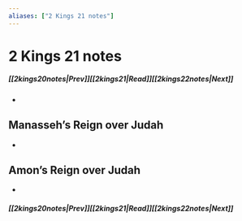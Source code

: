 ```yaml
---
aliases: ["2 Kings 21 notes"]
---
```

# 2 Kings 21 notes
##### <span class=arrow-left></span>[[2kings20notes|Prev]]<span class=navigation-separator></span>[[2kings21|Read]]<span class=navigation-separator></span>[[2kings22notes|Next]]<span class=arrow-right></span>
- 
## Manasseh’s Reign over Judah
- 
## Amon’s Reign over Judah
- 
##### <span class=arrow-left></span>[[2kings20notes|Prev]]<span class=navigation-separator></span>[[2kings21|Read]]<span class=navigation-separator></span>[[2kings22notes|Next]]<span class=arrow-right></span>